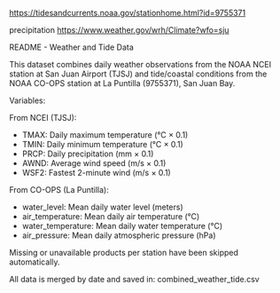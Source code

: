 https://tidesandcurrents.noaa.gov/stationhome.html?id=9755371

precipitation 
https://www.weather.gov/wrh/Climate?wfo=sju

README - Weather and Tide Data

This dataset combines daily weather observations from the NOAA NCEI station at San Juan Airport (TJSJ)
and tide/coastal conditions from the NOAA CO-OPS station at La Puntilla (9755371), San Juan Bay.

Variables:

From NCEI (TJSJ):
- TMAX: Daily maximum temperature (°C × 0.1)
- TMIN: Daily minimum temperature (°C × 0.1)
- PRCP: Daily precipitation (mm × 0.1)
- AWND: Average wind speed (m/s × 0.1)
- WSF2: Fastest 2-minute wind (m/s × 0.1)

From CO-OPS (La Puntilla):
- water_level: Mean daily water level (meters)
- air_temperature: Mean daily air temperature (°C)
- water_temperature: Mean daily water temperature (°C)
- air_pressure: Mean daily atmospheric pressure (hPa)

Missing or unavailable products per station have been skipped automatically.

All data is merged by date and saved in: combined_weather_tide.csv